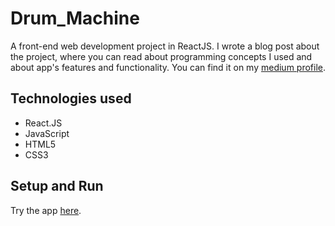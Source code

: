 # Drum_Machine
A front-end web development project in ReactJS. I wrote a blog post about the project, where you can read about programming concepts I used and about app's features and functionality. You can find it on my [medium profile]().

## Technologies used
* React.JS
* JavaScript 
* HTML5
* CSS3

## Setup and Run

Try the app [here](https://8t5dk.csb.app/).